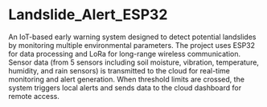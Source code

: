 # Landslide_Alert_ESP32

An IoT-based early warning system designed to detect potential landslides by monitoring multiple environmental parameters. The project uses ESP32 for data processing and LoRa for long-range wireless communication. Sensor data (from 5 sensors including soil moisture, vibration, temperature, humidity, and rain sensors) is transmitted to the cloud for real-time monitoring and alert generation. When threshold limits are crossed, the system triggers local alerts and sends data to the cloud dashboard for remote access.
